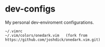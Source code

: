 # dev-configs
My personal dev-enviroment configurations.

```
~/.vimrc    
~/.vim/colors/onedark.vim   (fork from https://github.com/joshdick/onedark.vim.git)   
```
